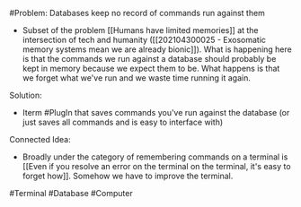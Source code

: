#Problem: Databases keep no record of commands run against them

- Subset of the problem [[Humans have limited memories]] at the intersection of tech and humanity ([[202104300025 - Exosomatic memory systems mean we are already bionic]]). What is happening here is that the commands we run against a database should probably be kept in memory because we expect them to be. What happens is that we forget what we've run and we waste time running it again. 

Solution: 
- Iterm #PlugIn that saves commands you've run against the database (or just saves all commands and is easy to interface with)


Connected Idea:
- Broadly under the category of remembering commands on a terminal is [[Even if you resolve an error on the terminal on the terminal, it's easy to forget how]]. Somehow we have to improve the terminal.

#Terminal #Database #Computer 